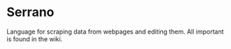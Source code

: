 Serrano
=======
Language for scraping data from webpages and editing them.
All important is found in the wiki.
